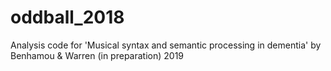 # oddball_2018
Analysis code for 'Musical syntax and semantic processing in dementia' by Benhamou &amp; Warren (in preparation) 2019

